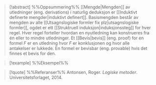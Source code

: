 
> [!abstract] %%Oppsummering%%
> [[Mengde|Mengden]] av utledninger (eng. derivations) i naturlig deduksjon er [[Induktivt definerte mengder|induktivt definert]]. Basismengden består av mengden av alle [[Utsagnslogiske formler fix plz|utsagnslogiske formler]], ogdet er ett [[Struktruell induksjon|induksjonssteg]] for hver regel. Hver regel forteller hvordan en nyutledning kan konstrueres fra én eller to mindre utledninger. Et [[Bevis|bevis]] (eng. proof) for en formel $F$ er en utledning hvor $F$ er konklusjonen og hvor alle antakelser er lukkede. En formel er bevisbar (eng. provable) hvis det finnes et bevis for den.

> [!example] %%Eksempel%%
> 

> [!quote] %%Referanser%%
>Antonsen, Roger. *Logiske metoder*. Universitetsforlaget, 2014.